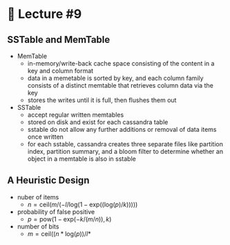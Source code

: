 📕 Lecture #9
===

## SSTable and MemTable
- MemTable
	- in-memory/write-back cache space consisting of the content in a key and column format
	- data in a memetable is sorted by key, and each column family consists of a distinct memtable that retrieves column data via the key
	- stores the writes until it is full, then flushes them out
- SSTable
	- accept regular written memtables
	- stored on disk and exist for each cassandra table
	- sstable do not allow any further additions or removal of data items once written
	- for each sstable, cassandra creates three separate files like partition index, partition summary, and a bloom filter to determine whether an object in a memtable is also in sstable

## A Heuristic Design
- nuber of items
	- $n = \text{ceil}(m / (-l / \text{log}(1 - \text{exp}((\text{log}(p) / k)))))$
- probability of false positive
	- $p = \text{pow}(1 - \text{exp}(-k / (m / n)), k)$
- number of bits
	- $m = \text{ceil}((n * \text{log}(p)) / l*$